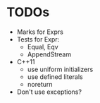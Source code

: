 # TODOs

+ Marks for Exprs
+ Tests for Expr:
    - Equal, Eqv
    - AppendStream
+ C++11
    - use uniform initializers
    - use defined literals
    - noreturn
+ Don't use exceptions?
